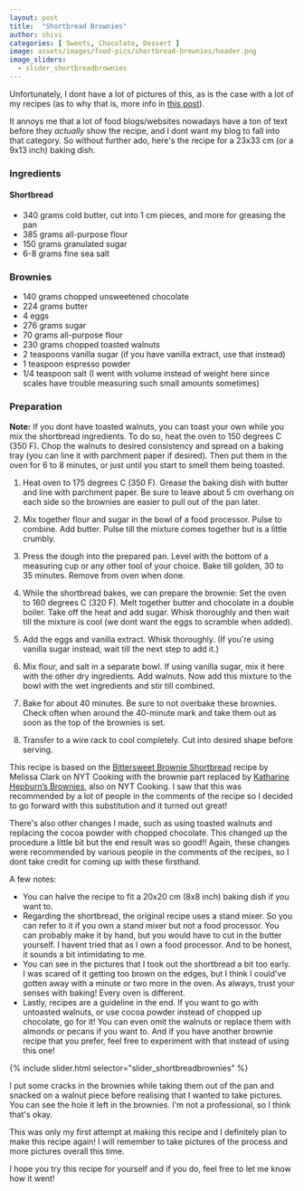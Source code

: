 ```yaml
---
layout: post
title:  "Shortbread Brownies"
author: shivi
categories: [ Sweets, Chocolate, Dessert ]
image: assets/images/food-pics/shortbread-brownies/header.png
image_sliders:
  - slider_shortbreadbrownies
---
```

Unfortunately, I dont have a lot of pictures of this, as is the case with a lot of my recipes (as to why that is, more info in [this post]()).

It annoys me that a lot of food blogs/websites nowadays have a ton of text before they *actually* show the recipe, and I dont want my blog to fall into that category. So without further ado, here's the recipe for a 23x33 cm (or a 9x13 inch) baking dish.

### Ingredients

#### Shortbread
+ 340 grams cold butter, cut into 1 cm pieces, and more for greasing the pan
+ 385 grams all-purpose flour
+ 150 grams granulated sugar
+ 6-8 grams fine sea salt

### Brownies
+ 140 grams chopped unsweetened chocolate
+ 224 grams butter
+ 4 eggs
+ 276 grams sugar
+ 70 grams all-purpose flour
+ 230 grams chopped toasted walnuts 
+ 2 teaspoons vanilla sugar (if you have vanilla extract, use that instead)
+ 1 teaspoon espresso powder
+ 1/4 teaspoon salt (I went with volume instead of weight here since scales have trouble measuring such small amounts sometimes)

### Preparation

**Note:** If you dont have toasted walnuts, you can toast your own while you mix the shortbread ingredients. To do so, heat the oven to 150 degrees C (350 F). Chop the walnuts to desired consistency and spread on a baking tray (you can line it with parchment paper if desired). Then put them in the oven for 6 to 8 minutes, or just until you start to smell them being toasted.

1. Heat oven to 175 degrees C (350 F). Grease the baking dish with butter and line with parchment paper. Be sure to leave about 5 cm overhang on each side so the brownies are easier to pull out of the pan later.

2. Mix together flour and sugar in the bowl of a food processor. Pulse to combine. Add butter. Pulse till the mixture comes together but is a little crumbly.

3. Press the dough into the prepared pan. Level with the bottom of a measuring cup or any other tool of your choice. Bake till golden, 30 to 35 minutes. Remove from oven when done.

4. While the shortbread bakes, we can prepare the brownie: Set the oven to 160 degrees C (320 F). Melt together butter and chocolate in a double boiler. Take off the heat and add sugar. Whisk thoroughly and then wait till the mixture is cool (we dont want the eggs to scramble when added).

5. Add the eggs and vanilla extract. Whisk thoroughly. (If you're using vanilla sugar instead, wait till the next step to add it.)

6. Mix flour, and salt in a separate bowl. If using vanilla sugar, mix it here with the other dry ingredients. Add walnuts. Now add this mixture to the bowl with the wet ingredients and stir till combined.

7. Bake for about 40 minutes. Be sure to not overbake these brownies. Check often when around the 40-minute mark and take them out as soon as the top of the brownies is set.

8. Transfer to a wire rack to cool completely. Cut into desired shape before serving.


This recipe is based on the [Bittersweet Brownie Shortbread](https://cooking.nytimes.com/recipes/1020851-bittersweet-brownie-shortbread) recipe by Melissa Clark on NYT Cooking with the brownie part replaced by [Katharine Hepburn’s Brownies](https://cooking.nytimes.com/recipes/10782-katharine-hepburns-brownies), also on NYT Cooking. I saw that this was recommended by a lot of people in the comments of the recipe so I decided to go forward with this substitution and it turned out great!

There's also other changes I made, such as using toasted walnuts and replacing the cocoa powder with chopped chocolate. This changed up the procedure a little bit but the end result was so good!! Again, these changes were recommended by various people in the comments of the recipes, so I dont take credit for coming up with these firsthand.

A few notes:

+ You can halve the recipe to fit a 20x20 cm (8x8 inch) baking dish if you want to.
+ Regarding the shortbread, the original recipe uses a stand mixer. So you can refer to it if you own a stand mixer but not a food processor. You can probably make it by hand, but you would have to cut in the butter yourself. I havent tried that as I own a food processor. And to be honest, it sounds a bit intimidating to me.
+ You can see in the pictures that I took out the shortbread a bit too early. I was scared of it getting too brown on the edges, but I think I could've gotten away with a minute or two more in the oven. As always, trust your senses with baking! Every oven is different.
+ Lastly, recipes are a guideline in the end. If you want to go with untoasted walnuts, or use cocoa powder instead of chopped up chocolate, go for it! You can even omit the walnuts or replace them with almonds or pecans if you want to. And if you have another brownie recipe that you prefer, feel free to experiment with that instead of using this one!

{% include slider.html selector="slider_shortbreadbrownies" %}

I put some cracks in the brownies while taking them out of the pan and snacked on a walnut piece before realising that I wanted to take pictures. You can see the hole it left in the brownies. I'm not a professional, so I think that's okay.

This was only my first attempt at making this recipe and I definitely plan to make this recipe again! I will remember to take pictures of the process and more pictures overall this time.

I hope you try this recipe for yourself and if you do, feel free to let me know how it went!